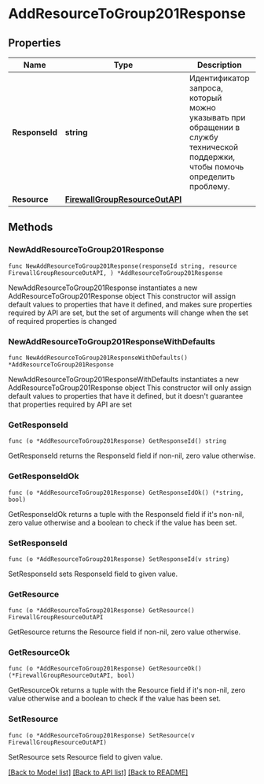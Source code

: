 # AddResourceToGroup201Response

## Properties

Name | Type | Description | Notes
------------ | ------------- | ------------- | -------------
**ResponseId** | **string** | Идентификатор запроса, который можно указывать при обращении в службу технической поддержки, чтобы помочь определить проблему. | 
**Resource** | [**FirewallGroupResourceOutAPI**](FirewallGroupResourceOutAPI.md) |  | 

## Methods

### NewAddResourceToGroup201Response

`func NewAddResourceToGroup201Response(responseId string, resource FirewallGroupResourceOutAPI, ) *AddResourceToGroup201Response`

NewAddResourceToGroup201Response instantiates a new AddResourceToGroup201Response object
This constructor will assign default values to properties that have it defined,
and makes sure properties required by API are set, but the set of arguments
will change when the set of required properties is changed

### NewAddResourceToGroup201ResponseWithDefaults

`func NewAddResourceToGroup201ResponseWithDefaults() *AddResourceToGroup201Response`

NewAddResourceToGroup201ResponseWithDefaults instantiates a new AddResourceToGroup201Response object
This constructor will only assign default values to properties that have it defined,
but it doesn't guarantee that properties required by API are set

### GetResponseId

`func (o *AddResourceToGroup201Response) GetResponseId() string`

GetResponseId returns the ResponseId field if non-nil, zero value otherwise.

### GetResponseIdOk

`func (o *AddResourceToGroup201Response) GetResponseIdOk() (*string, bool)`

GetResponseIdOk returns a tuple with the ResponseId field if it's non-nil, zero value otherwise
and a boolean to check if the value has been set.

### SetResponseId

`func (o *AddResourceToGroup201Response) SetResponseId(v string)`

SetResponseId sets ResponseId field to given value.


### GetResource

`func (o *AddResourceToGroup201Response) GetResource() FirewallGroupResourceOutAPI`

GetResource returns the Resource field if non-nil, zero value otherwise.

### GetResourceOk

`func (o *AddResourceToGroup201Response) GetResourceOk() (*FirewallGroupResourceOutAPI, bool)`

GetResourceOk returns a tuple with the Resource field if it's non-nil, zero value otherwise
and a boolean to check if the value has been set.

### SetResource

`func (o *AddResourceToGroup201Response) SetResource(v FirewallGroupResourceOutAPI)`

SetResource sets Resource field to given value.



[[Back to Model list]](../README.md#documentation-for-models) [[Back to API list]](../README.md#documentation-for-api-endpoints) [[Back to README]](../README.md)


